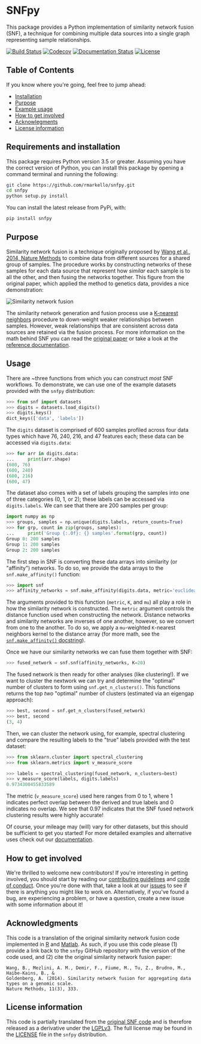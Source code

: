 # SNFpy

This package provides a Python implementation of similarity network fusion (SNF), a technique for combining multiple data sources into a single graph representing sample relationships.

[![Build Status](https://travis-ci.org/rmarkello/snfpy.svg?branch=master)](https://travis-ci.org/rmarkello/snfpy)
[![Codecov](https://codecov.io/gh/rmarkello/snfpy/branch/master/graph/badge.svg)](https://codecov.io/gh/rmarkello/snfpy)
[![Documentation Status](https://readthedocs.org/projects/snfpy/badge/?version=latest)](https://snfpy.readthedocs.io/en/latest/?badge=latest)
[![License](https://img.shields.io/badge/License-LGPL%203.0-blue.svg)](https://opensource.org/licenses/LGPL-3.0)

## Table of Contents

If you know where you're going, feel free to jump ahead:

* [Installation](#requirements-and-installation)
* [Purpose](#purpose)
* [Example usage](#usage)
* [How to get involved](#how-to-get-involved)
* [Acknowlegments](#acknowledgments)
* [License information](#license-information)

## Requirements and installation

This package requires Python version 3.5 or greater.
Assuming you have the correct version of Python, you can install this package by opening a command terminal and running the following:

```bash
git clone https://github.com/rmarkello/snfpy.git
cd snfpy
python setup.py install
```

You can install the latest release from PyPi, with:

```bash
pip install snfpy
```

## Purpose

Similarity network fusion is a technique originally proposed by [Wang et al., 2014, Nature Methods](https://www.ncbi.nlm.nih.gov/pubmed/24464287) to combine data from different sources for a shared group of samples.
The procedure works by constructing networks of these samples for each data source that represent how *similar* each sample is to all the other, and then fusing the networks together.
This figure from the original paper, which applied the method to genetics data, provides a nice demonstration:

![Similarity network fusion](https://media.nature.com/lw926/nature-assets/nmeth/journal/v11/n3/images/nmeth.2810-F1.jpg)

The similarity network generation and fusion process use a [K-nearest neighbors](https://en.wikipedia.org/wiki/K-nearest_neighbors_algorithm) procedure to down-weight weaker relationships between samples.
However, weak relationships that are consistent across data sources are retained via the fusion process.
For more information on the math behind SNF you can read the [original paper](https://www.ncbi.nlm.nih.gov/pubmed/24464287) or take a look at the [reference documentation](https://snfpy.readthedocs.io/en/latest/api.html).

## Usage

There are ~three functions from which you can construct _most_ SNF workflows.
To demonstrate, we can use one of the example datasets provided with the `snfpy` distribution:

```python
>>> from snf import datasets
>>> digits = datasets.load_digits()
>>> digits.keys()
dict_keys(['data', 'labels'])
```

The `digits` dataset is comprised of 600 samples profiled across four data types which have 76, 240, 216, and 47 features each; these data can be accessed via `digits.data`:

```python
>>> for arr in digits.data:
...     print(arr.shape)
(600, 76)
(600, 240)
(600, 216)
(600, 47)
```

The dataset also comes with a set of labels grouping the samples into one of three categories (0, 1, or 2); these labels can be accessed via `digits.labels`.
We can see that there are 200 samples per group:

```python
import numpy as np
>>> groups, samples = np.unique(digits.labels, return_counts=True)
>>> for grp, count in zip(groups, samples):
...     print('Group {:.0f}: {} samples'.format(grp, count))
Group 0: 200 samples
Group 1: 200 samples
Group 2: 200 samples
```

The first step in SNF is converting these data arrays into similarity (or "affinity") networks.
To do so, we provide the data arrays to the `snf.make_affinity()` function:

```python
>>> import snf
>>> affinity_networks = snf.make_affinity(digits.data, metric='euclidean', K=20, mu=0.5)
```

The arguments provided to this function (`metric`, `K`, and `mu`) all play a role in how the similarity network is constructed.
The `metric` argument controls the distance function used when constructing the network.
Distance networks and similarity networks are inverses of one another, however, so we convert from one to the another.
To do so, we apply a `mu`-weighted `K`-nearest neighbors kernel to the distance array (for more math, see the [`snf.make_affinity()` docstring](https://snfpy.readthedocs.io/en/latest/generated/snf.compute.make_affinity.html)).

Once we have our similarity networks we can fuse them together with SNF:

```python
>>> fused_network = snf.snf(affinity_networks, K=20)
```

The fused network is then ready for other analyses (like clustering!).
If we want to cluster the nextwork we can try and determine the "optimal" number of clusters to form using `snf.get_n_clusters()`.
This functions returns the top _two_ "optimal" number of clusters (estimated via an eigengap approach):

```python
>>> best, second = snf.get_n_clusters(fused_network)
>>> best, second
(3, 4)
```

Then, we can cluster the network using, for example, spectral clustering and compare the resulting labels to the "true" labels provided with the test dataset:

```python
>>> from sklearn.cluster import spectral_clustering
>>> from sklearn.metrics import v_measure_score

>>> labels = spectral_clustering(fused_network, n_clusters=best)
>>> v_measure_score(labels, digits.labels)
0.9734300455833589
```

The metric (`v_measure_score`) used here ranges from 0 to 1, where 1 indicates perfect overlap between the derived and true labels and 0 indicates no overlap.
We see that 0.97 indicates that the SNF fused network clustering results were highly accurate!

Of course, your mileage may (will) vary for other datasets, but this should be sufficient to get you started!
For more detailed examples and alternative uses check out our [documentation](https://snfpy.readthedocs.io).

## How to get involved

We're thrilled to welcome new contributors!
If you're interesting in getting involved, you should start by reading our [contributing guidelines](https://github.com/rmarkello/snfpy/blob/master/CONTRIBUTING.md) and [code of conduct](https://github.com/rmarkello/snfpy/blob/master/CODE_OF_CONDUCT.md).
Once you're done with that, take a look at our [issues](https://github.com/rmarkello/snfpy/issues) to see if there is anything you might like to work on.
Alternatively, if you've found a bug, are experiencing a problem, or have a question, create a new issue with some information about it!

## Acknowledgments

This code is a translation of the original similarity network fusion code implemented in [R](http://compbio.cs.toronto.edu/SNF/SNF/Software.html) and [Matlab](http://compbio.cs.toronto.edu/SNF/SNF/Software.html).
As such, if you use this code please (1) provide a link back to the `snfpy` GitHub repository with the version of the code used, and (2) cite the original similarity network fusion paper:

    Wang, B., Mezlini, A. M., Demir, F., Fiume, M., Tu, Z., Brudno, M., Haibe-Kains, B., &
    Goldenberg, A. (2014). Similarity network fusion for aggregating data types on a genomic scale.
    Nature Methods, 11(3), 333.

## License information

This code is partially translated from the [original SNF code](http://compbio.cs.toronto.edu/SNF/SNF/Software.html) and is therefore released as a derivative under the [LGPLv3](https://github.com/rmarkello/snfpy/blob/master/LICENSE).
The full license may be found in the [LICENSE](https://github.com/rmarkello/snfpy/blob/master/LICENSE) file in the `snfpy` distribution.
